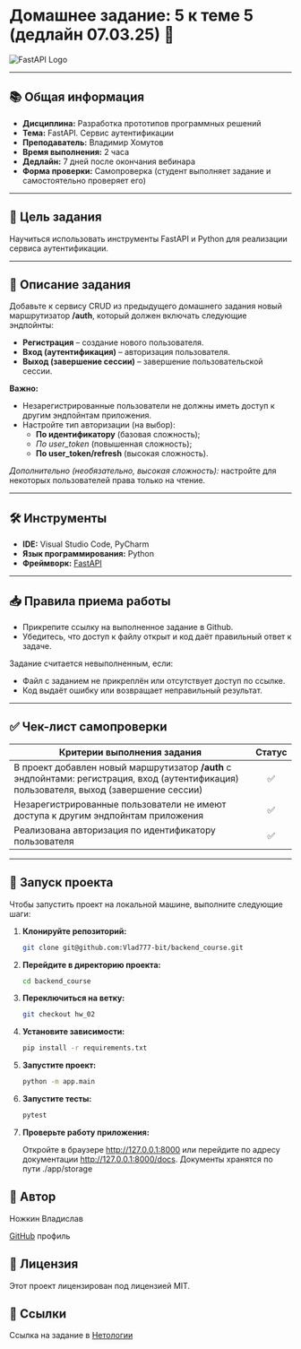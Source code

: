 # Домашнее задание: **5 к теме 5 (дедлайн 07.03.25)** 🚀

![FastAPI Logo](https://fastapi.tiangolo.com/img/logo-margin/logo-teal.png)

---

## 📚 Общая информация

-   **Дисциплина:** Разработка прототипов программных решений
-   **Тема:** FastAPI. Сервис аутентификации
-   **Преподаватель:** Владимир Хомутов
-   **Время выполнения:** 2 часа
-   **Дедлайн:** 7 дней после окончания вебинара
-   **Форма проверки:** Самопроверка (студент выполняет задание и самостоятельно проверяет его)

---

## 🎯 Цель задания

Научиться использовать инструменты FastAPI и Python для реализации сервиса аутентификации.

---

## 📝 Описание задания

Добавьте к сервису CRUD из предыдущего домашнего задания новый маршрутизатор **/auth**, который должен включать следующие эндпойнты:

-   **Регистрация** – создание нового пользователя.
-   **Вход (аутентификация)** – авторизация пользователя.
-   **Выход (завершение сессии)** – завершение пользовательской сессии.

**Важно:**

-   Незарегистрированные пользователи не должны иметь доступ к другим эндпойнтам приложения.
-   Настройте тип авторизации (на выбор):
    -   **По идентификатору** (базовая сложность);
    -   _По user_token_ (повышенная сложность);
    -   **По user_token/refresh** (высокая сложность).

_Дополнительно (необязательно, высокая сложность):_ настройте для некоторых пользователей права только на чтение.

---

## 🛠 Инструменты

-   **IDE:** Visual Studio Code, PyCharm
-   **Язык программирования:** Python
-   **Фреймворк:** [FastAPI](https://fastapi.tiangolo.com/)

---

## 📥 Правила приема работы

-   Прикрепите ссылку на выполненное задание в Github.
-   Убедитесь, что доступ к файлу открыт и код даёт правильный ответ к задаче.

Задание считается невыполненным, если:

-   Файл с заданием не прикреплён или отсутствует доступ по ссылке.
-   Код выдаёт ошибку или возвращает неправильный результат.

---

## ✅ Чек-лист самопроверки

| **Критерии выполнения задания**                                                                                                           | **Статус** |
| ----------------------------------------------------------------------------------------------------------------------------------------- | :--------: |
| В проект добавлен новый маршрутизатор **/auth** с эндпойнтами: регистрация, вход (аутентификация) пользователя, выход (завершение сессии) |     ✅     |
| Незарегистрированные пользователи не имеют доступа к другим эндпойнтам приложения                                                         |     ✅     |
| Реализована авторизация по идентификатору пользователя                                                                                    |     ✅     |

---

## 🚀 Запуск проекта

Чтобы запустить проект на локальной машине, выполните следующие шаги:

1. **Клонируйте репозиторий:**

    ```bash
    git clone git@github.com:Vlad777-bit/backend_course.git
    ```

2. **Перейдите в директорию проекта:**

    ```bash
    cd backend_course
    ```

3. **Переключиться на ветку:**

    ```bash
    git checkout hw_02
    ```

4. **Установите зависимости:**

    ```bash
    pip install -r requirements.txt
    ```

5. **Запустите проект:**

    ```bash
    python -m app.main
    ```

6. **Запустите тесты:**

    ```bash
    pytest
    ```

7. **Проверьте работу приложения:**

    Откройте в браузере http://127.0.0.1:8000 или перейдите по адресу документации http://127.0.0.1:8000/docs. Документы хранятся по пути ./app/storage

## 👤 Автор

Ножкин Владислав

[GitHub](https://github.com/Vlad777-bit) профиль

## 📄 Лицензия

Этот проект лицензирован под лицензией MIT.

## 🔗 Ссылки

Ссылка на задание в [Нетологии](https://netology.ru/profile/program/bhebdps-rppr-23-4/lessons/465181/lesson_items/2566778)
